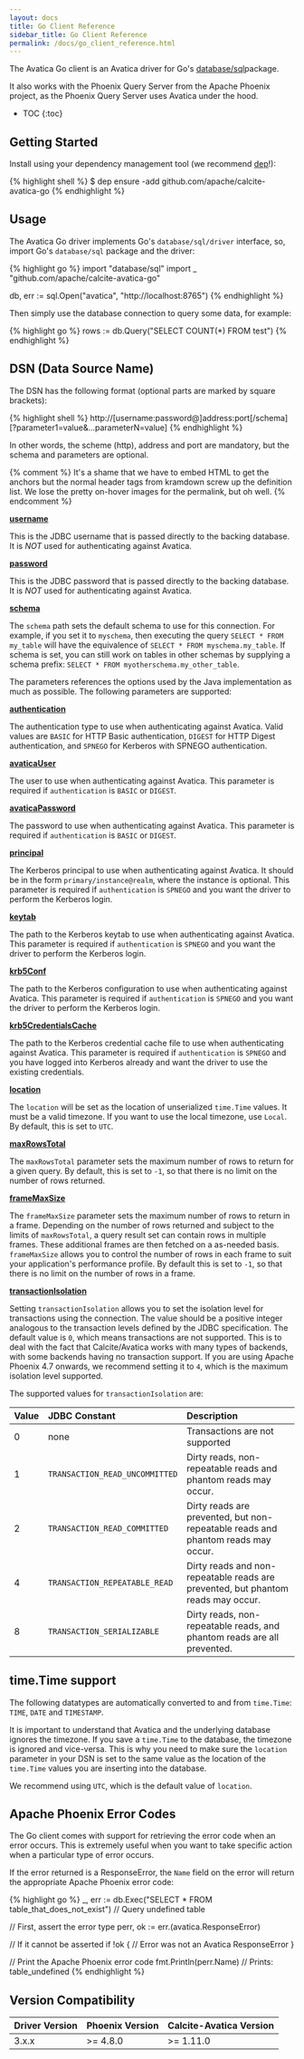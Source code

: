 ```yaml
---
layout: docs
title: Go Client Reference
sidebar_title: Go Client Reference
permalink: /docs/go_client_reference.html
---
```


<!--
{% comment %}
Licensed to the Apache Software Foundation (ASF) under one or more
contributor license agreements.  See the NOTICE file distributed with
this work for additional information regarding copyright ownership.
The ASF licenses this file to you under the Apache License, Version 2.0
(the "License"); you may not use this file except in compliance with
the License.  You may obtain a copy of the License at

http://www.apache.org/licenses/LICENSE-2.0

Unless required by applicable law or agreed to in writing, software
distributed under the License is distributed on an "AS IS" BASIS,
WITHOUT WARRANTIES OR CONDITIONS OF ANY KIND, either express or implied.
See the License for the specific language governing permissions and
limitations under the License.
{% endcomment %}
-->

The Avatica Go client is an Avatica driver for Go's
[database/sql](https://golang.org/pkg/database/sql/)package.

It also works with the Phoenix Query Server from the Apache
Phoenix project, as the Phoenix Query Server uses Avatica under the
hood.

* TOC
{:toc}

## Getting Started
Install using your dependency management tool (we recommend [dep](https://github.com/golang/dep)!):

{% highlight shell %}
$ dep ensure -add github.com/apache/calcite-avatica-go
{% endhighlight %}

## Usage

The Avatica Go driver implements Go's `database/sql/driver` interface, so, import Go's
`database/sql` package and the driver:

{% highlight go %}
import "database/sql"
import _ "github.com/apache/calcite-avatica-go"

db, err := sql.Open("avatica", "http://localhost:8765")
{% endhighlight %}

Then simply use the database connection to query some data, for example:

{% highlight go %}
rows := db.Query("SELECT COUNT(*) FROM test")
{% endhighlight %}

## DSN (Data Source Name)

The DSN has the following format (optional parts are marked by square brackets):

{% highlight shell %}
http://[username:password@]address:port[/schema][?parameter1=value&...parameterN=value]
{% endhighlight %}

In other words, the scheme (http), address and port are mandatory, but the schema and parameters are optional.

{% comment %}
It's a shame that we have to embed HTML to get the anchors but the normal
header tags from kramdown screw up the definition list. We lose the pretty
on-hover images for the permalink, but oh well.
{% endcomment %}

<strong><a name="username" href="#username">username</a></strong>

This is the JDBC username that is passed directly to the backing database. It is *NOT* used for authenticating
against Avatica.

<strong><a name="password" href="#password">password</a></strong>

This is the JDBC password that is passed directly to the backing database. It is *NOT* used for authenticating
against Avatica.

<strong><a name="schema" href="#schema">schema</a></strong>

The `schema` path sets the default schema to use for this connection. For example, if you set it to `myschema`,
then executing the query `SELECT * FROM my_table` will have the equivalence of `SELECT * FROM myschema.my_table`.
If schema is set, you can still work on tables in other schemas by supplying a schema prefix:
`SELECT * FROM myotherschema.my_other_table`.

The parameters references the options used by the Java implementation as much as possible.
The following parameters are supported:

<strong><a name="authentication" href="#authentication">authentication</a></strong>

The authentication type to use when authenticating against Avatica. Valid values are `BASIC` for HTTP Basic authentication,
`DIGEST` for HTTP Digest authentication, and `SPNEGO` for Kerberos with SPNEGO authentication.

<strong><a name="avaticaUser" href="#avaticaUser">avaticaUser</a></strong>

The user to use when authenticating against Avatica. This parameter is required if `authentication` is `BASIC` or `DIGEST`.

<strong><a name="avaticaPassword" href="#avaticaPassword">avaticaPassword</a></strong>

The password to use when authenticating against Avatica. This parameter is required if `authentication` is `BASIC` or `DIGEST`.

<strong><a name="principal" href="#principal">principal</a></strong>

The Kerberos principal to use when authenticating against Avatica. It should be in the form `primary/instance@realm`, where
the instance is optional. This parameter is required if `authentication` is `SPNEGO` and you want the driver to perform the
Kerberos login.

<strong><a name="keytab" href="#keytab">keytab</a></strong>

The path to the Kerberos keytab to use when authenticating against Avatica. This parameter is required if `authentication`
is `SPNEGO` and you want the driver to perform the Kerberos login.

<strong><a name="krb5Conf" href="#krb5Conf">krb5Conf</a></strong>

The path to the Kerberos configuration to use when authenticating against Avatica. This parameter is required if `authentication`
is `SPNEGO` and you want the driver to perform the Kerberos login.

<strong><a name="krb5CredentialsCache" href="#krb5CredentialsCache">krb5CredentialsCache</a></strong>

The path to the Kerberos credential cache file to use when authenticating against Avatica. This parameter is required if
`authentication` is `SPNEGO` and you have logged into Kerberos already and want the driver to use the existing credentials.

<strong><a name="location" href="#location">location</a></strong>

The `location` will be set as the location of unserialized `time.Time` values. It must be a valid timezone.
If you want to use the local timezone, use `Local`. By default, this is set to `UTC`.

<strong><a name="maxRowsTotal" href="#maxRowsTotal">maxRowsTotal</a></strong>

The `maxRowsTotal` parameter sets the maximum number of rows to return for a given query. By default, this is set to
`-1`, so that there is no limit on the number of rows returned.

<strong><a name="frameMaxSize" href="#frameMaxSize">frameMaxSize</a></strong>

The `frameMaxSize` parameter sets the maximum number of rows to return in a frame. Depending on the number of rows
returned and subject to the limits of `maxRowsTotal`, a query result set can contain rows in multiple frames. These
additional frames are then fetched on a as-needed basis. `frameMaxSize` allows you to control the number of rows
in each frame to suit your application's performance profile. By default this is set to `-1`, so that there is no limit
on the number of rows in a frame.

<strong><a name="transactionIsolation" href="#transactionIsolation">transactionIsolation</a></strong>

Setting `transactionIsolation` allows you to set the isolation level for transactions using the connection. The value
should be a positive integer analogous to the transaction levels defined by the JDBC specification. The default value
is `0`, which means transactions are not supported. This is to deal with the fact that Calcite/Avatica works with
many types of backends, with some backends having no transaction support. If you are using Apache Phoenix 4.7 onwards,
we recommend setting it to `4`, which is the maximum isolation level supported.

The supported values for `transactionIsolation` are:

| Value | JDBC Constant                  | Description                                                                      |
| :-----| :----------------------------- | :------------------------------------------------------------------------------- |
| 0     | none                           | Transactions are not supported                                                   |
| 1     | `TRANSACTION_READ_UNCOMMITTED` | Dirty reads, non-repeatable reads and phantom reads may occur.                   |
| 2     | `TRANSACTION_READ_COMMITTED`   | Dirty reads are prevented, but non-repeatable reads and phantom reads may occur. |
| 4     | `TRANSACTION_REPEATABLE_READ`  | Dirty reads and non-repeatable reads are prevented, but phantom reads may occur. |
| 8     | `TRANSACTION_SERIALIZABLE`     | Dirty reads, non-repeatable reads, and phantom reads are all prevented.          |

## time.Time support

The following datatypes are automatically converted to and from `time.Time`:
`TIME`, `DATE` and `TIMESTAMP`.

It is important to understand that Avatica and the underlying database ignores the timezone. If you save a `time.Time`
to the database, the timezone is ignored and vice-versa. This is why you need to make sure the `location` parameter
in your DSN is set to the same value as the location of the `time.Time` values you are inserting into the database.

We recommend using `UTC`, which is the default value of `location`.

## Apache Phoenix Error Codes
The Go client comes with support for retrieving the error code when an error occurs. This is extremely useful when
you want to take specific action when a particular type of error occurs.

If the error returned is a ResponseError, the `Name` field on the error will return the appropriate
Apache Phoenix error code:

{% highlight go %}
_, err := db.Exec("SELECT * FROM table_that_does_not_exist") // Query undefined table

// First, assert the error type
perr, ok := err.(avatica.ResponseError)

// If it cannot be asserted
if !ok {
    // Error was not an Avatica ResponseError
}

// Print the Apache Phoenix error code
fmt.Println(perr.Name) // Prints: table_undefined
{% endhighlight %}

## Version Compatibility

| Driver Version  | Phoenix Version   | Calcite-Avatica Version |
| :-------------- | :---------------- | :---------------------- |
| 3.x.x           | >= 4.8.0          | >= 1.11.0               |